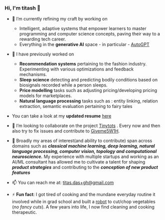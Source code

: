### Hi, I'm titash 👋

- 🔭 I’m currently refining my craft by working on 
  * Intelligent, adaptive systems that empower learners to master programming and computer science concepts, paving their way to a rewarding tech career.  
  * Everything in the **generative AI** space - in particular - [AutoGPT](https://github.com/Significant-Gravitas/Auto-GPT)

- 🔭 I have previously worked on 
  * **Recommendation systems** pertaining to the fashion industry. Experimenting with various optimizations and feedback mechanisms.
  * **Sleep science** detecting and predicting bodily conditions based on biosignals recorded while a person sleeps.
  * **Price modelling** tasks such as adjusting pricing/developing pricing models for marketplaces. 
  * **Natural language processing** tasks such as : entity linking, relation extraction, semantic evaluation pertaining to fairy tales

- You can take a look at my **updated resume** [here](https://drive.google.com/file/d/1wQeebpEv4eosvb10kPr33BQvYQSPUKeK/view?usp=sharing)

- 👯 I’m looking to collaborate on the project [Tinytots](https://github.com/TitasDas/Tinytots) . Every now and then also try to fix issues and contribute to [Giveme5W1H](https://github.com/fhamborg/Giveme5W1H). 
- 🌱 Broadly my areas of interest(and ability to contribute) span across domains such as ***classical machine learning, deep learning, natural language processing, computer vision, topology and computational neuroscience.*** My experience with multiple startups and working as an AI/ML consultant has allowed me to cultivate a talent for shaping ***product strategies*** and contributing to the ***conception of new product features***
- 📫 You can reach me at: titas.das+gh@gmail.com  




- ⚡ **Fun fact**: I got tired of cooking and the mundane everyday routine it involved while in grad school and built a [robot](https://sites.google.com/site/jullienor2014/homepage) to cut/chop vegetables (*no fancy cuts*). A few years into life, I now find cleaning and cooking therapeutic.



<!--
**TitasDas/TitasDas** is a ✨ _special_ ✨ repository because its `README.md` (this file) appears on your GitHub profile.

Here are some ideas to get you started:

- 🔭 I’m currently working on ...
- 🌱 I’m currently learning ...
- 👯 I’m looking to collaborate on ...
- 🤔 I’m looking for help with ...
- 💬 Ask me about ...
- 📫 How to reach me: ...
- 😄 Pronouns: ...
- ⚡ Fun fact: ...
-->
